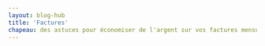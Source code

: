 ```yaml
---
layout: blog-hub
title: 'Factures'
chapeau: des astuces pour économiser de l'argent sur vos factures mensuelles, telles que l'électricité, le gaz, internet, etc.
---
```

